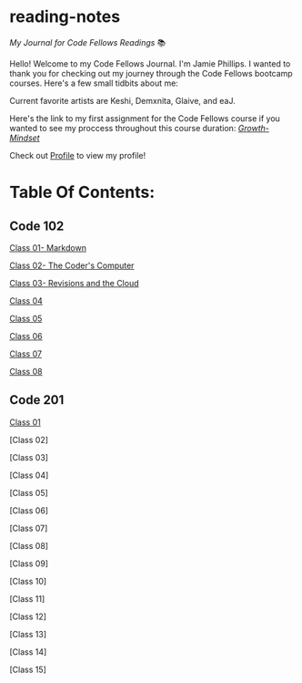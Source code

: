 # reading-notes

*My Journal for Code Fellows Readings* 📚


Hello! Welcome to my Code Fellows Journal. I'm Jamie Phillips. I wanted to thank you for checking out my journey through the Code Fellows bootcamp courses. Here's a few small tidbits about me:

Current favorite artists are Keshi, Demxnita, Glaive, and eaJ.
  
Here's the link to my first assignment for the Code Fellows course if you wanted to see my proccess throughout this course duration: *[Growth-Mindset](https://jamiephillips212.github.io/reading-notes/growth-mindset)*

Check out [Profile](https://github.com/jamiephillips212/) to view my profile!
  
# Table Of Contents:

## Code 102

[Class 01- Markdown](https://jamiephillips212.github.io/reading-notes/markdown)

[Class 02- The Coder's Computer](https://jamiephillips212.github.io/reading-notes/the-coders-computer)

[Class 03- Revisions and the Cloud](https://jamiephillips212.github.io/reading-notes/revisions-and-the-cloud)

[Class 04](https://jamiephillips212.github.io/reading-notes/class04)

[Class 05](https://jamiephillips212.github.io/reading-notes/class05)

[Class 06](https://jamiephillips212.github.io/reading-notes/class06)

[Class 07](https://jamiephillips212.github.io/reading-notes/class07)

[Class 08](https://jamiephillips212.github.io/reading-notes/class08)

## Code 201

[Class 01](https://jamiephillips212.github.io/reading-notes/class06)

[Class 02]

[Class 03]

[Class 04]

[Class 05]

[Class 06]

[Class 07]

[Class 08]

[Class 09]

[Class 10]

[Class 11]

[Class 12]

[Class 13]

[Class 14]

[Class 15]
